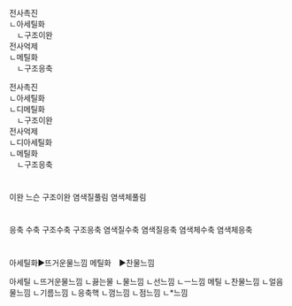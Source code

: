 <link rel="stylesheet" href="../../.res/darkmode.css">  


전사촉진  
ㄴ아세틸화  
　ㄴ구조이완  
전사억제  
ㄴ메틸화  
　ㄴ구조응축  
<pre>
전사촉진
ㄴ아세틸화
ㄴ디메틸화
　ㄴ구조이완
전사억제
ㄴ디아세틸화
ㄴ메틸화
　ㄴ구조응축
</pre>


#
이완
느슨
구조이완
염색질풀림
염색체풀림
#
응축
수축
구조수축
구조응축
염색질수축
염색질응축
염색체수축
염색체응축



#
아세틸화▶<span class="r">뜨거운물느낌</span>
메틸화　▶<span class="b">찬물느낌</span>


아세틸
ㄴ뜨거운물느낌
ㄴ끓는물
ㄴ물느낌
ㄴ선느낌
ㄴㅡ느낌
메틸
ㄴ찬물느낌
ㄴ얼음물느낌
ㄴ기름느낌
ㄴ응축핵
ㄴ껌느낌
ㄴ점느낌
ㄴ*느낌




